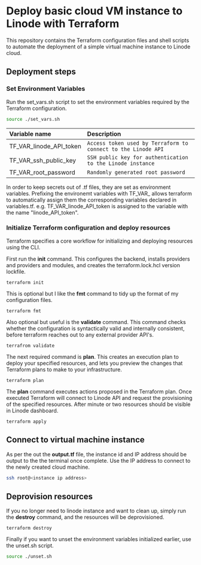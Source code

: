 # Deploy basic cloud VM instance to Linode with Terraform
This repository contains the Terraform configuration files and shell scripts to automate the deployment of a simple virtual machine instance to Linode cloud. 

## Deployment steps

### Set Environment Variables
Run the set_vars.sh script to set the environment variables required by the Terraform configuration.
```bash
source ./set_vars.sh
```
| Variable name | Description |
|:------------|:----------|
| TF_VAR_linode_API_token | `Access token used by Terraform to connect to the Linode API` |
| TF_VAR_ssh_public_key   | `SSH public key for authentication to the Linode instance` |
| TF_VAR_root_password    | `Randomly generated root password` |

In order to keep secrets out of .tf files, they are set as environment variables. Prefixing the environemt variables with TF_VAR_ allows terraform to automatically assign them the corresponding variables declared in variables.tf.
e.g. TF_VAR_linode_API_token is assigned to the variable with the name "linode_API_token".

### Initialize Terraform configuration and deploy resources
Terraform specifies a core workflow for initializing and deploying resources using the CLI. 

First run the **init** command. This configures the backend, installs providers and providers and modules,  and creates the terraform.lock.hcl version lockfile.

```
terraform init
```

This is optional but I like the **fmt** command to tidy up the format of my configuration files.
```
terraform fmt
```

Also optional but useful is the **validate** command. This command checks whether the configuration is syntactically valid and internally consistent, before terraform reaches out to any external provider API's.
```
terrafrom validate
```

The next required command is **plan**. This creates an execution plan to deploy your specified resources, and lets you preview the changes that Terraform plans to make to your infrastructure.
```
terraform plan
```

The **plan** command executes actions proposed in the Terraform plan. Once executed Terraform will connect to Linode API and request the provisioning of the specified resources. After minute or two resources should be visible in Linode dashboard.
```
terraform apply
```

## Connect to virtual machine instance
As per the out the **output.tf** file, the instance id and IP address should be output to the the terminal once complete. Use the IP address to connect to the newly created cloud machine.
```bash
ssh root@<instance ip address>
```


## Deprovision resources
If you no longer need to linode instance and want to clean up, simply run the **destroy** command, and the resources will be deprovisioned. 
```
terraform destroy
```

Finally if you want to unset the environment variables initialized earlier, use the unset.sh script.
```bash
source ./unset.sh
```




